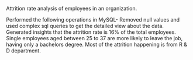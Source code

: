  Attrition rate analysis of employees in an organization.

 Performed the following operations in MySQL- Removed null values and used complex sql queries to  get the detailed view about the data.
 Generated insights that the attrition rate is 16% of the total employees. Single employees aged between 25 to 37 are more likely to leave the job, having only a bachelors 
 degree. Most of the attrition happening is from R & D department.

